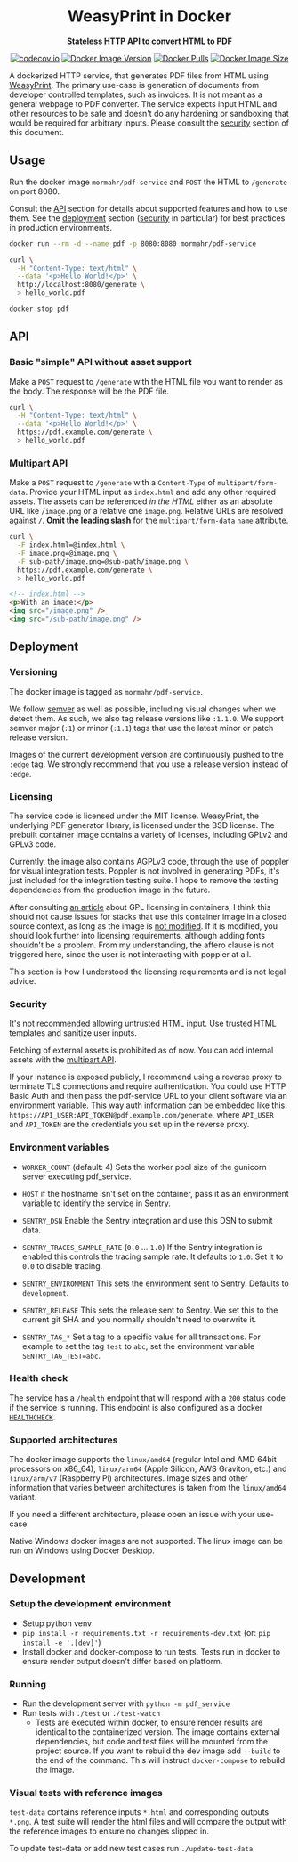 <h1 align="center">WeasyPrint in Docker</h1>
<p align="center"><strong>Stateless HTTP API to convert HTML to PDF</strong></p>
<p align="center">
  <a href="https://codecov.io/github/mormahr/pdf-service?branch=main"><img alt="codecov.io" src="https://codecov.io/github/mormahr/pdf-service/coverage.svg?branch=main"/></a>
  <a href="https://hub.docker.com/r/mormahr/pdf-service"><img alt="Docker Image Version" src="https://img.shields.io/docker/v/mormahr/pdf-service?sort=semver" /></a>
  <a href="https://hub.docker.com/r/mormahr/pdf-service"><img alt="Docker Pulls" src="https://img.shields.io/docker/pulls/mormahr/pdf-service" /></a>
  <a href="https://hub.docker.com/r/mormahr/pdf-service"><img alt="Docker Image Size" src="https://img.shields.io/docker/image-size/mormahr/pdf-service?sort=semver" /></a>
</p>

A dockerized HTTP service, that generates PDF files from HTML using [WeasyPrint][weasyprint].
The primary use-case is generation of documents from developer controlled templates, such as
invoices. It is not meant as a general webpage to PDF converter. The service expects input HTML and
other resources to be safe and doesn't do any hardening or sandboxing that would be required for
arbitrary inputs. Please consult the [security](#security) section of this document.

## Usage

Run the docker image `mormahr/pdf-service` and `POST` the HTML to `/generate` on port 8080.

Consult the [API](#API) section for details about supported features and how to use them.
See the [deployment](#deployment) section ([security](#security) in particular) for best practices in
production environments.

```sh
docker run --rm -d --name pdf -p 8080:8080 mormahr/pdf-service

curl \
  -H "Content-Type: text/html" \
  --data '<p>Hello World!</p>' \
  http://localhost:8080/generate \
  > hello_world.pdf

docker stop pdf
```

## API

### Basic "simple" API without asset support

Make a `POST` request to `/generate` with the HTML file you want to render as the body.
The response will be the PDF file.

```sh
curl \
  -H "Content-Type: text/html" \
  --data '<p>Hello World!</p>' \
  https://pdf.example.com/generate \
  > hello_world.pdf
```

### Multipart API

Make a `POST` request to `/generate` with a `Content-Type` of `multipart/form-data`. Provide your
HTML input as `index.html` and add any other required assets. The assets can be referenced _in the 
HTML_ either as an absolute URL like `/image.png` or a relative one `image.png`. Relative URLs are
resolved against `/`. **Omit the leading slash** for the `multipart/form-data` `name` attribute.

```sh
curl \
  -F index.html=@index.html \
  -F image.png=@image.png \
  -F sub-path/image.png=@sub-path/image.png \
  https://pdf.example.com/generate \
  > hello_world.pdf
```

```html
<!-- index.html -->
<p>With an image:</p>
<img src="/image.png" />
<img src="/sub-path/image.png" />
```

## Deployment

### Versioning

The docker image is tagged as `mormahr/pdf-service`.

We follow [semver][semver] as well as possible, including visual changes when we detect them.
As such, we also tag release versions like `:1.1.0`. We support semver major (`:1`) or minor (`:1.1`) tags that use the latest minor or patch
release version.

Images of the current development version are continuously pushed to the `:edge` tag.
We strongly recommend that you use a release version instead of `:edge`.

### Licensing

The service code is licensed under the MIT license. WeasyPrint, the underlying PDF generator
library, is licensed under the BSD license. The prebuilt container image contains a variety of
licenses, including GPLv2 and GPLv3 code.

Currently, the image also contains AGPLv3 code, through the use of poppler for visual integration
tests. Poppler is not involved in generating PDFs, it's  just included for the integration testing
suite. I hope to remove the testing dependencies from the production image in the future.

After consulting [an article][container-os-article-1] about GPL licensing in containers, I think
this should not  cause issues for stacks that use this container image in a closed source context,
as long as the image is [not modified][stackoverflow-aGPL-modified]. If it is modified, you should
look further into licensing requirements, although adding fonts shouldn't be a problem. From
my understanding, the affero clause is not triggered here, since the user is not interacting with 
poppler at all.

This section is how I understood the licensing requirements and is not legal advice.

### Security

It's not recommended allowing untrusted HTML input.
Use trusted HTML templates and sanitize user inputs.

Fetching of external assets is prohibited as of now. You can add internal assets with the [multipart
API](#multipart-API).

If your instance is exposed publicly, I recommend using a reverse proxy to terminate TLS connections
and require authentication. You could use HTTP Basic Auth and then pass the pdf-service URL to your
client software via an environment variable. This way auth information can be embedded like this:
`https://API_USER:API_TOKEN@pdf.example.com/generate`, where `API_USER` and `API_TOKEN` are the
credentials you set up in the reverse proxy.

### Environment variables

- `WORKER_COUNT` (default: 4) Sets the worker pool size of the gunicorn server executing pdf_service.

- `HOST` if the hostname isn't set on the container, pass it as an environment variable to identify
    the service in Sentry.
  
- `SENTRY_DSN` Enable the Sentry integration and use this DSN to submit data.
- `SENTRY_TRACES_SAMPLE_RATE` (`0.0` ... `1.0`) If the Sentry integration is enabled this controls
  the tracing sample rate. It defaults to `1.0`. Set it to `0.0` to disable tracing.
- `SENTRY_ENVIRONMENT` This sets the environment sent to Sentry. Defaults to `development`.
- `SENTRY_RELEASE` This sets the release sent to Sentry. We set this to the current git SHA and you
  normally shouldn't need to overwrite it.
- `SENTRY_TAG_*` Set a tag to a specific value for all transactions.
  For example to set the tag `test` to `abc`, set the environment variable `SENTRY_TAG_TEST=abc`.

### Health check

The service has a `/health` endpoint that will respond with a `200` status code if the service is
running. This endpoint is also configured as a docker [`HEALTHCHECK`][docker-healthcheck].

### Supported architectures

The docker image supports the `linux/amd64` (regular Intel and AMD 64bit processors on x86_64), 
`linux/arm64` (Apple Silicon, AWS Graviton, etc.) and `linux/arm/v7` (Raspberry Pi) architectures.
Image sizes and other information that varies between architectures is taken from the `linux/amd64`
variant.

If you need a different architecture, please open an issue with your use-case.

Native Windows docker images are not supported. The linux image can be run on Windows using Docker
Desktop.

## Development

### Setup the development environment

- Setup python venv 
- `pip install -r requirements.txt -r requirements-dev.txt` (or: `pip install -e '.[dev]'`)
- Install docker and docker-compose to run tests. 
  Tests run in docker to ensure render output doesn't differ based on platform.
  
### Running

- Run the development server with `python -m pdf_service`
- Run tests with `./test` or `./test-watch`
  - Tests are executed within docker, to ensure render results are identical to the containerized
    version. The image contains external dependencies, but code and test files will be mounted from
    the project source. If you want to rebuild the dev image add `--build` to the end of the
    command. This will instruct `docker-compose` to rebuild the image.

### Visual tests with reference images

`test-data` contains reference inputs `*.html` and corresponding outputs `*.png`.
A test suite will render the html files and will compare the output with the reference images to 
ensure no changes slipped in.

To update test-data or add new test cases run `./update-test-data`.

[weasyprint]: https://weasyprint.org
[semver]: https://semver.org
[container-os-article-1]: https://opensource.com/article/18/1/containers-gpl-and-copyleft
[stackoverflow-aGPL-modified]: https://softwareengineering.stackexchange.com/questions/107883/agpl-what-you-can-do-and-what-you-cant#comment202259_107931
[docker-healthcheck]: https://docs.docker.com/engine/reference/builder/#healthcheck
